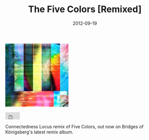 ﻿---
layout: post
title: The Five Colors [Remixed]
date: 2012-09-19
tags: ['Releases']
---
[![The Five Colors, Remixed](/assets/images/the-five-colors-remixed.jpg)](https://bridgesofkonigsberg.bandcamp.com/album/the-five-colors-remixed)

<iframe width="46" height="23" style="position: relative; display: block; width: 46px; height: 23px;" src="http://bandcamp.com/EmbeddedPlayer/v=2/track=2563747714/size=short/bgcol=FFFFFF/linkcol=4285BB/" allowtransparency="true" frameborder="0"><a href="http://bridgesofkonigsberg.bandcamp.com/track/five-colors-connectedness-locus-remix">Five Colors [Connectedness Locus Remix] by Bridges of Königsberg</a></iframe>

Connectedness Locus remix of Five Colors, out now on Bridges of K&ouml;nigsberg's latest remix album.
